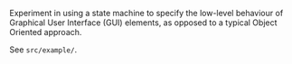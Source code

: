 Experiment in using a state machine to specify the low-level behaviour of
Graphical User Interface (GUI) elements, as opposed to a typical Object Oriented
approach.

See `src/example/`.
